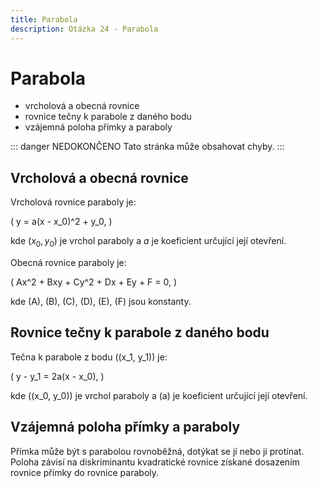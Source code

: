 ```yaml
---
title: Parabola
description: Otázka 24 - Parabola
---
```


# **Parabola**

- vrcholová a obecná rovnice
- rovnice tečny k parabole z daného bodu
- vzájemná poloha přímky a paraboly

::: danger NEDOKONČENO
Tato stránka může obsahovat chyby.
:::

## **Vrcholová a obecná rovnice**

Vrcholová rovnice paraboly je:

\(
y = a(x - x_0)^2 + y_0,
\)

kde $(x_0, y_0)$ je vrchol paraboly a $a$ je koeficient určující její otevření.

Obecná rovnice paraboly je:

\(
Ax^2 + Bxy + Cy^2 + Dx + Ey + F = 0,
\)

kde \(A\), \(B\), \(C\), \(D\), \(E\), \(F\) jsou konstanty.

## **Rovnice tečny k parabole z daného bodu**

Tečna k parabole z bodu \((x_1, y_1)\) je:

\(
y - y_1 = 2a(x - x_0),
\)

kde \((x_0, y_0)\) je vrchol paraboly a \(a\) je koeficient určující její otevření.

## **Vzájemná poloha přímky a paraboly**

Přímka může být s parabolou rovnoběžná, dotýkat se jí nebo ji protínat. Poloha závisí na diskriminantu kvadratické rovnice získané dosazením rovnice přímky do rovnice paraboly.
